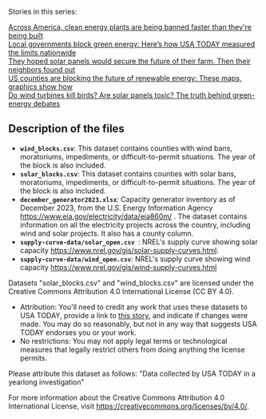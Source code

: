 Stories in this series:
<div> <a href="https://www.usatoday.com/story/news/investigations/2024/02/04/us-counties-ban-renewable-energy-plants/71841063007/"  target="_blank">Across America, clean energy plants are being banned faster than they're being built
</a></div>
<div> <a href="https://www.usatoday.com/story/news/investigations/2024/02/04/green-energy-nationwide-bans/71841275007/"  target="_blank">Local governments block green energy: Here’s how USA TODAY measured the limits nationwide
</a></div>
<div> <a href="https://www.usatoday.com/story/news/investigations/2024/02/04/solar-power-in-kansas/71920670007/"  target="_blank">They hoped solar panels would secure the future of their farm. Then their neighbors found out</a></div>
<div> <a href="https://www.usatoday.com/story/graphics/2024/02/04/us-renewable-energy-grid-maps-graphics/72042529007/"  target="_blank">US counties are blocking the future of renewable energy: These maps, graphics show how</a></div>
<div> <a href="https://www.usatoday.com/story/news/investigations/2024/02/04/green-energy-fact-checked/72390472007/"  target="_blank">Do wind turbines kill birds? Are solar panels toxic? The truth behind green-energy debates</a></div>

## Description of the files
- **`wind_blocks.csv`**: This dataset contains counties with wind bans, moratoriums, impediments, or difficult-to-permit situations. The year of the block is also included.
- **`solar_blocks.csv`**: This dataset contains counties with solar bans, moratoriums, impediments, or difficult-to-permit situations. The year of the block is also included.
- **`december_generator2023.xlsx`**: Capacity generator inventory as of December 2023, from the U.S. Energy Information Agency https://www.eia.gov/electricity/data/eia860m/ . The dataset contains information on all the electricity projects across the country, including wind and solar projects. It also has a county column.
- **`supply-curve-data/solar_open.csv `**: NREL's supply curve showing solar capacity https://www.nrel.gov/gis/solar-supply-curves.html. 
- **`supply-curve-data/wind_open.csv`**:  NREL's supply curve showing wind capacity https://www.nrel.gov/gis/wind-supply-curves.html


Datasets "solar_blocks.csv" and "wind_blocks.csv" are licensed under the Creative Commons Attribution 4.0 International License (CC BY 4.0).
- Attribution: You'll need to credit any work that uses these datasets to USA TODAY, provide a link to <a href='https://www.usatoday.com/story/news/investigations/2024/02/04/us-counties-ban-renewable-energy-plants/71841063007/'>this story</a>, and indicate if changes were made. You may do so reasonably, but not in any way that suggests USA TODAY endorses you or your work.
- No restrictions: You may not apply legal terms or technological measures that legally restrict others from doing anything the license permits.

Please attribute this dataset as follows: "Data collected by USA TODAY in a yearlong investigation"

For more information about the Creative Commons Attribution 4.0 International License, visit https://creativecommons.org/licenses/by/4.0/.

